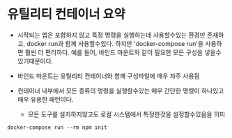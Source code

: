 # 유틸리티 컨테이너 요약

- 시작되는 앱은 포함하지 않고 특정 명령을 실행하는데 사용할수있는 환경만 존재하고, docker run과 함께 사용할수있다. 하지만 'docker-compose run'을 사용하면 훨씬 더 편리하다. 예를 들어, 바인드 마운트와 같이 필요한 모든 구성을 넣을수있기때문이다.

- 바인드 마운트는 유틸리티 컨테이너와 함께 구성파일에 매우 자주 사용됨
- 컨테이너 내부에서 모든 종류의 명령을 실행할수있는 매우 간단한 명령이 하나있고 매우 유용한 패턴이다.
  - 모든 도구를 설치하지않고도 로컬 시스템에서 특정한것을 설정할수있음을 의미

```
docker-compose run --rm npm init
```
